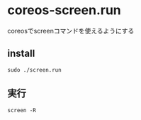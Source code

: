 # coreos-screen.run
coreosでscreenコマンドを使えるようにする

## install

```
sudo ./screen.run
```

## 実行

```
screen -R
```
